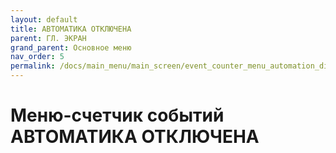 ```yaml
---
layout: default
title: АВТОМАТИКА ОТКЛЮЧЕНА
parent: ГЛ. ЭКРАН
grand_parent: Основное меню
nav_order: 5
permalink: /docs/main_menu/main_screen/event_counter_menu_automation_disabled/
---
```


# Меню-счетчик событий АВТОМАТИКА ОТКЛЮЧЕНА
